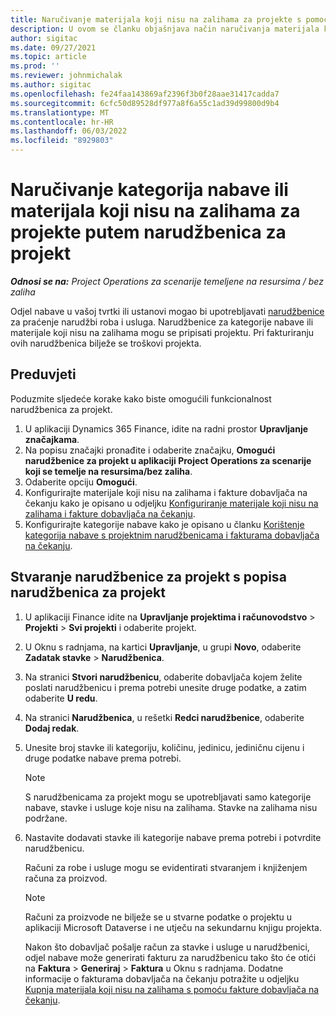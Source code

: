 ```yaml
---
title: Naručivanje materijala koji nisu na zalihama za projekte s pomoću narudžbenica za projekt
description: U ovom se članku objašnjava način naručivanja materijala koji nisu na zalihama za projekte putem narudžbenica za projekt.
author: sigitac
ms.date: 09/27/2021
ms.topic: article
ms.prod: ''
ms.reviewer: johnmichalak
ms.author: sigitac
ms.openlocfilehash: fe24faa143869af2396f3b0f28aae31417cadda7
ms.sourcegitcommit: 6cfc50d89528df977a8f6a55c1ad39d99800d9b4
ms.translationtype: MT
ms.contentlocale: hr-HR
ms.lasthandoff: 06/03/2022
ms.locfileid: "8929803"
---
```

# <a name="order-procurement-categories-or-non-stocked-materials-for-a-project-using-project-purchase-orders"></a>Naručivanje kategorija nabave ili materijala koji nisu na zalihama za projekte putem narudžbenica za projekt

_**Odnosi se na:** Project Operations za scenarije temeljene na resursima / bez zaliha_

Odjel nabave u vašoj tvrtki ili ustanovi mogao bi upotrebljavati [narudžbenice](/dynamics365/supply-chain/procurement/purchase-order-overview) za praćenje narudžbi roba i usluga. Narudžbenice za kategorije nabave ili materijale koji nisu na zalihama mogu se pripisati projektu. Pri fakturiranju ovih narudžbenica bilježe se troškovi projekta.

## <a name="prerequisites"></a>Preduvjeti
Poduzmite sljedeće korake kako biste omogućili funkcionalnost narudžbenica za projekt.

1. U aplikaciji Dynamics 365 Finance, idite na radni prostor **Upravljanje značajkama**.
2. Na popisu značajki pronađite i odaberite značajku, **Omogući narudžbenice za projekt u aplikaciji Project Operations za scenarije koji se temelje na resursima/bez zaliha**.
3. Odaberite opciju **Omogući**.
4. Konfigurirajte materijale koji nisu na zalihama i fakture dobavljača na čekanju kako je opisano u odjeljku [Konfiguriranje materijale koji nisu na zalihama i fakture dobavljača na čekanju](configure-materials-nonstocked.md).
5. Konfigurirajte kategorije nabave kako je opisano u članku [Korištenje kategorija nabave s projektnim narudžbenicama i fakturama dobavljača na čekanju](configure-procurement-categories.md).

## <a name="create-a-project-purchase-order-from-the-project-purchase-order-list"></a>Stvaranje narudžbenice za projekt s popisa narudžbenica za projekt

1. U aplikaciji Finance idite na **Upravljanje projektima i računovodstvo** > **Projekti** > **Svi projekti** i odaberite projekt.
2. U Oknu s radnjama, na kartici **Upravljanje**, u grupi **Novo**, odaberite **Zadatak stavke** > **Narudžbenica**.
3. Na stranici **Stvori narudžbenicu**, odaberite dobavljača kojem želite poslati narudžbenicu i prema potrebi unesite druge podatke, a zatim odaberite **U redu**.
4. Na stranici **Narudžbenica**, u rešetki **Redci narudžbenice**, odaberite **Dodaj redak**.
5. Unesite broj stavke ili kategoriju, količinu, jedinicu, jediničnu cijenu i druge podatke nabave prema potrebi.

    > [!NOTE]
    > S narudžbenicama za projekt mogu se upotrebljavati samo kategorije nabave, stavke i usluge koje nisu na zalihama. Stavke na zalihama nisu podržane.

6. Nastavite dodavati stavke ili kategorije nabave prema potrebi i potvrdite narudžbenicu.

    Računi za robe i usluge mogu se evidentirati stvaranjem i knjiženjem računa za proizvod.

    > [!NOTE]
    > Računi za proizvode ne bilježe se u stvarne podatke o projektu u aplikaciji Microsoft Dataverse i ne utječu na sekundarnu knjigu projekta.

    Nakon što dobavljač pošalje račun za stavke i usluge u narudžbenici, odjel nabave može generirati fakturu za narudžbenicu tako što će otići na **Faktura** > **Generiraj** > **Faktura** u Oknu s radnjama. Dodatne informacije o fakturama dobavljača na čekanju potražite u odjeljku [Kupnja materijala koji nisu na zalihama s pomoću fakture dobavljača na čekanju](pending-vendor-invoices.md).
